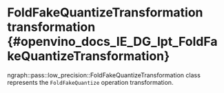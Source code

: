 # FoldFakeQuantizeTransformation transformation {#openvino_docs_IE_DG_lpt_FoldFakeQuantizeTransformation}

ngraph::pass::low_precision::FoldFakeQuantizeTransformation class represents the `FoldFakeQuantize` operation transformation.

